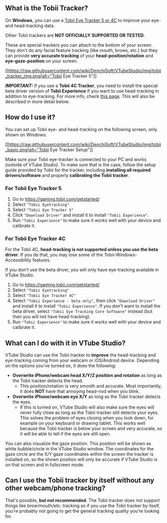 ## What is the Tobii Tracker?

On **Windows**, you can use a [Tobii Eye Tracker 5 or 4C](https://gaming.tobii.com/product/eye-tracker-5/) to improve your eye- and head-tracking data.

Other Tobii trackers are **NOT OFFICIALLY SUPPORTED OR TESTED**.

These are special trackers you can attach to the bottom of your screen. They don't do any facial feature tracking (like mouth, brows, etc.) but they can provide **very accurate tracking** of your **head-position/rotation** and **eye-gaze-position** on your screen. 

[[https://raw.githubusercontent.com/wiki/DenchiSoft/VTubeStudio/img/tobii_tracker_img.png|alt="Tobii Eye Tracker 5"]]

_**IMPORTANT:**_ If you use a **Tobii 4C Tracker**, you need to install the special beta driver version of **Tobii Experience** if you want to use head-tracking in addition to eye-tracking. For more info, check [this page](https://help.tobii.com/hc/en-us/articles/4408130344337-Head-tracking-is-no-longer-working-for-those-using-Tobii-Core). This will also be described in more detail below.

## How do I use it?

You can set up Tobii eye- and head-tracking on the following screen, only shown on Windows:

[[https://raw.githubusercontent.com/wiki/DenchiSoft/VTubeStudio/img/tobii_basic.png|alt="Tobii Eye Tracker Setup"]]

Make sure your Tobii eye-tracker is connected to your PC and works (outside of VTube Studio). To make sure that is the case, follow the setup guide provided by Tobii for the tracker, including **installing all required drivers/software** and properly **calibrating the Tobii tracker**.

### For Tobii Eye Tracker 5

1. Go to https://gaming.tobii.com/getstarted/
2. Select `"Tobii Eyetracking"`
3. Select `"Tobii Eye Tracker 5"`
4. Click `"Download Driver"` and install it to install `"Tobii Experience"`.
5. Run `"Tobii Experience"` to make sure it works well with your device and calibrate it.

### For Tobii Eye Tracker 4C

For the Tobii 4C, **head-tracking is not supported unless you use the beta driver**. If you do that, you may lose some of the Tobii-Windows-Accessibility features.

If you don't use the beta driver, you will only have eye-tracking available in VTube Studio.

1. Go to https://gaming.tobii.com/getstarted/
2. Select `"Tobii Eyetracking"`
3. Select `"Tobii Eye Tracker 4C"`
4. Select `"Tobii Experience - beta only"`, then click `"Download Driver"` and install it to install `"Tobii Experience"`. If you don't want to install the beta driver, select `"Tobii Eye Tracking Core Software"` instead (but then you will not have head-tracking).
5. Run `"Tobii Experience"` to make sure it works well with your device and calibrate it.

## What can I do with it in VTube Studio?

VTube Studio can use the Tobii tracker to **improve** the head-tracking and eye-tracking coming from your webcam or iOS/Android device. Depending on the options you've turned on, it does the following:

* **Overwrite iPhone/webcam head X/Y/Z position and rotation** as long as the Tobii tracker detects the head.
  * This position/rotation is very smooth and accurate. Most importantly, it does **NOT** have that annoying head-nod when you blink.
* **Overwrite iPhone/webcam eye X/Y** as long as the Tobii tracker detects the eyes.
  * If this is turned on, VTube Studio will also make sure the eyes will never fully close as long as the Tobii-tracker still detects your eyes. This solves the problem of eyes closing when you look down, for example on your keyboard or drawing tablet. This works well because the Tobii tracker is below your screen and very accurate, so it will be able to tell if the eyes are still open.

You can also visualize the gaze position. This position will be shown as white bubble/circle in the VTube Studio window. The coordinates for the gaze circle are the X/Y gaze coordinates within the screen the tracker is installed on, so the shown position will only be accurate if VTube Studio is on that screen and in fullscreen mode.

## Can I use the Tobii tracker by itself without any other webcam/phone tracking?

That's possible, **but not recommended**. The Tobii tracker does not support things like brow/mouth/etc. tracking so if you use the Tobii tracker by itself, you're probably not going to get the general tracking quality you're looking for.




